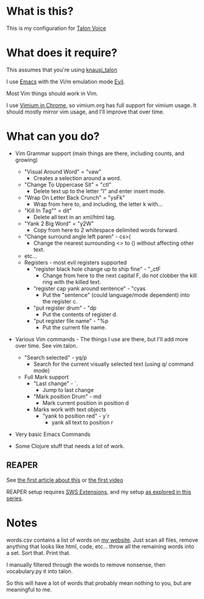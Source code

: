 # What is this?

This is my configuration for [Talon Voice](https://talonvoice.com)

# What does it require?

This assumes that you're using [knausj_talon](https://github.com/knausj85/knausj_talon)

I use [Emacs](https://www.gnu.org/software/emacs/) with the Vi/m emulation mode [Evil](https://github.com/emacs-evil/evil).

Most Vim things should work in Vim.

I use [Vimium in Chrome](https://github.com/philc/vimium/blob/master/README.md), so vimium.org has full support for vimium usage. It should mostly mirror vim usage, and I'll improve that over time.

# What can you do?

* Vim Grammar support (main things are there, including counts, and growing)
  * "Visual Around Word" = "vaw"
    * Creates a selection around a word.
  * "Change To Uppercase Sit" = "ctI"
    * Delete text up to the letter "I" and enter insert mode.
  * "Wrap On Letter Back Crunch" = "ysFk"
    * Wrap from here to, and including, the letter k with...
  * "Kill In Tag"" = dit"
    * Delete all text in an xml/html tag.
  * "Yank 2 Big Word" = "y2W"
    * Copy from here to 2 whitespace delimited words forward.
  * "Change surround angle left paren" - cs>(
    * Change the nearest surrounding <> to () without affecting other text.
  * etc...
  * Registers - most evil registers supported
    * "register black hole change up to ship fine" - "_ctF
      * Change from here to the next capital F, do not clobber the kill ring with the killed text.
    * "register cap yank around sentence" - "cyas
      * Put the "sentence" (could language/mode dependent) into the register c.
    * "put register drum" - "dp
      * Put the contents of register d.
    * "put register file name" - "%p
      * Put the current file name.

* Various Vim commands - The things I use are there, but I'll add more over time. See vim.talon.
  * "Search selected" - yq/p
    * Search for the current visually selected text (using q/ command mode)
  * Full Mark support
    * "Last change" - `.
      * Jump to last change
    * "Mark position Drum" - md
      * Mark current position in position d
    * Marks work with text objects
      * "yank to position red" - y`r
        * yank all text to position r
* Very basic Emacs Commands
* Some Clojure stuff that needs a lot of work.

## REAPER

See [the first article about this](https://admiralbumblebee.com/music/2021/01/18/Reaper-Day-24.html) or [the first video](https://youtu.be/xAbigyf6OQ0)

REAPER setup requires [SWS Extensions](https://www.sws-extension.org), and my setup [as explored in this series](https://admiralbumblebee.com/music/2020/11/19/Starting-over-with-Reaper.html).

# Notes

words.csv contains a list of words on [my website](https://www.admiralbumblebee.com). Just scan all files, remove anything that looks like html, code, etc... throw all the remaining words into a set. Sort that. Print that.

I manually filtered through the words to remove nonsense, then vocabulary.py it into talon.

So this will have a lot of words that probably mean nothing to you, but are meaningful to me.
